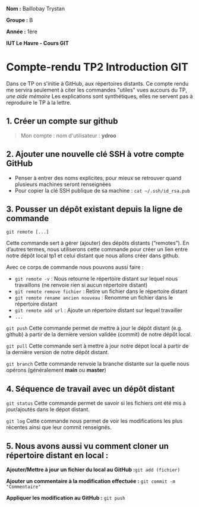 **Nom :** Baillobay Trystan

**Groupe :** B

**Année :** 1ère

**IUT Le Havre - Cours GIT**

# Compte-rendu TP2 Introduction GIT

Dans ce TP on s'initie à GitHub, aux répertoires distants.
Ce compte rendu me servira seulement à citer les commandes "utiles" vues aucours du TP, *une aide mémoire*
Les explications sont synthétiques, elles ne servent pas à reproduire le TP à la lettre.

## 1.  Créer un compte sur github

> Mon compte : nom d'utilisateur : **ydroo**

## 2.  Ajouter une nouvelle clé SSH à votre compte GitHub

* Penser à entrer des noms explicites, pour mieux se retrouver quand plusieurs machines seront renseignées 
* Pour copier la clé SSH publique de sa machine : ``` cat ~/.ssh/id_rsa.pub ```

## 3.  Pousser un dépôt existant depuis la ligne de commande

```git remote [...]```

Cette commande sert à gérer (ajouter) des dépôts distants (“remotes”). En d’autres termes, nous utiliserons cette commande pour créer un lien entre notre dépôt local tp1 et celui distant que nous allons créer dans github.

Avec ce corps de commande nous pouvons aussi faire :

* ```git remote -v``` : Nous retourne le répertoire distant sur lequel nous travaillons (ne renvoie rien si aucun répertoire distant)
* ```git remote remove fichier``` : Retire un fichier dans le répertoire distant
* ```git remote rename ancien nouveau``` : Renomme un fichier dans le répertoire distant
* ```git remote add url``` : Ajoute un répertoire distant sur lequel travailler
* ```...```

```git push```
Cette commande permet de mettre à jour le dépôt distant (e.g. github) à partir de la dernière version validée (commit) de notre dépôt local.

```git pull```
Cette commande sert à mettre à jour notre dépot local à partir de la dernière version de notre dépôt distant.

```git branch```
Cette commande renvoie la branche distante sur la quelle nous opérons (généralement **main** ou **master**)

## 4.  Séquence de travail avec un dépôt distant

```git status```
Cette commande permet de savoir si les fichiers ont été mis à jour/ajoutés dans le dépot distant.

```git log```
Cette commande nous permet de voir les modifications les plus récentes ainsi que leur commit renseignés.

## 5. Nous avons aussi vu comment cloner un répertoire distant en local :

**Ajouter/Mettre à jour un fichier du local au GitHub :**```git add (fichier)```

**Ajouter un commentaire à la modification effectuée :** ```git commit -m "Commentaire"```

**Appliquer les modification au GitHub :** ```git push```



